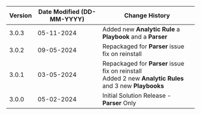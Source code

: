 | **Version** | **Date Modified (DD-MM-YYYY)** | **Change History**             |
|-------------|--------------------------------|--------------------------------|
| 3.0.3       | 05-11-2024                     | Added new **Analytic Rule** a **Playbook** and a **Parser** |
| 3.0.2       | 09-05-2024                     | Repackaged for **Parser** issue fix on reinstall |
| 3.0.1       | 03-05-2024                     | Repackaged for **Parser** issue fix on reinstall<br/> Added 2 new **Analytic Rules** and 3 new **Playbooks** |
| 3.0.0       | 05-02-2024                     | Initial Solution Release - **Parser** Only   |
